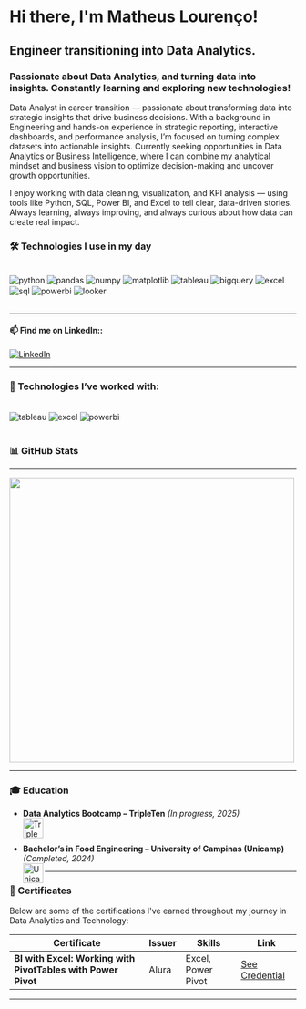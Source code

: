 
# Hi there, I'm Matheus Lourenço! 

## Engineer transitioning into Data Analytics.
### Passionate about Data Analytics, and turning data into insights. Constantly learning and exploring new technologies!  

Data Analyst in career transition — passionate about transforming data into strategic insights that drive business decisions. With a background in Engineering and hands-on experience in strategic reporting, interactive dashboards, and performance analysis, I’m focused on turning complex datasets into actionable insights. Currently seeking opportunities in Data Analytics or Business Intelligence, where I can combine my analytical mindset and business vision to optimize decision-making and uncover growth opportunities.

I enjoy working with data cleaning, visualization, and KPI analysis — using tools like Python, SQL, Power BI, and Excel to tell clear, data-driven stories.
Always learning, always improving, and always curious about how data can create real impact.

### 🛠️ Technologies I use in my day

<div style="display: inline_block"><br/>
    <img align="center" alt="python" src="https://img.shields.io/badge/Python-3776AB?style=for-the-badge&logo=python&logoColor=white"/>
    <img align="center" alt="pandas" src="https://img.shields.io/badge/Pandas-150458?style=for-the-badge&logo=pandas&logoColor=white"/>
    <img align="center" alt="numpy" src="https://img.shields.io/badge/Numpy-013243?style=for-the-badge&logo=numpy&logoColor=white"/>
    <img align="center" alt="matplotlib" src="https://img.shields.io/badge/Matplotlib-11557C?style=for-the-badge&logo=plotly&logoColor=white"/>
    <img align="center" alt="tableau" src="https://img.shields.io/badge/Tableau-E97627?style=for-the-badge&logo=tableau&logoColor=white"/>
    <img align="center" alt="bigquery" src="https://img.shields.io/badge/BigQuery-4285F4?style=for-the-badge&logo=googlecloud&logoColor=white"/>
    <img align="center" alt="excel" src="https://img.shields.io/badge/Excel-217346?style=for-the-badge&logo=microsoft-excel&logoColor=white"/>
    <img align="center" alt="sql" src="https://img.shields.io/badge/SQL-4479A1?style=for-the-badge&logo=postgresql&logoColor=white"/>
    <img align="center" alt="powerbi" src="https://img.shields.io/badge/Power%20BI-F2C811?style=for-the-badge&logo=powerbi&logoColor=black"/>
    <img align="center" alt="looker" src="https://img.shields.io/badge/Looker%20Studio-4285F4?style=for-the-badge&logo=google&logoColor=white"/>
</div><br/>

---

#### 📫 Find me on LinkedIn::

[![LinkedIn](https://img.shields.io/badge/LinkedIn-0A66C2?style=for-the-badge&logo=linkedin&logoColor=white)](https://www.linkedin.com/in/in/matlourenco/)

---

### 💼 Technologies I’ve worked with:

<div style="display: inline_block"><br/>
    <img align="center" alt="tableau" src="https://img.shields.io/badge/Tableau-E97627?style=for-the-badge&logo=tableau&logoColor=white"/>
    <img align="center" alt="excel" src="https://img.shields.io/badge/Excel-217346?style=for-the-badge&logo=microsoft-excel&logoColor=white"/>
    <img align="center" alt="powerbi" src="https://img.shields.io/badge/Power%20BI-F2C811?style=for-the-badge&logo=powerbi&logoColor=black"/>
</div><br/>

### 📊 GitHub Stats

---

<div>
    <a href="https://github.com/matheusl2016">
    <img src="https://github-readme-stats.vercel.app/api/top-langs/?username=matheusl2016&layout=compact&langs_count=16&theme=dracula" style="width: 500px;" />
  </a>
           
</div>

---

### 🎓 Education

<div style="margin-top: 10px; margin-bottom: 10px;">

- **Data Analytics Bootcamp – TripleTen** *(In progress, 2025)*  
  <img align="left" alt="TripleTen" height="35" src="https://encrypted-tbn0.gstatic.com/images?q=tbn:ANd9GcR6H4-ZWYWgL7uUA4dtGP6asBqolhpfAH6uNg&s">  

<br/>

- **Bachelor’s in Food Engineering – University of Campinas (Unicamp)** *(Completed, 2024)*  
  <img align="left" alt="Unicamp" height="35" src="https://images.seeklogo.com/logo-png/14/2/unicamp-logo-png_seeklogo-144966.png">  

</div>

---

### 📜 Certificates

Below are some of the certifications I've earned throughout my journey in Data Analytics and Technology:

| Certificate | Issuer | Skills | Link |
|---------|--------|--------|------|
| **BI with Excel: Working with PivotTables with Power Pivot** | Alura | Excel, Power Pivot | [See Credential](https://cursos.alura.com.br/certificate/683e5b14-14f0-4997-a4a0-bf5fcfff95f3) |


---
